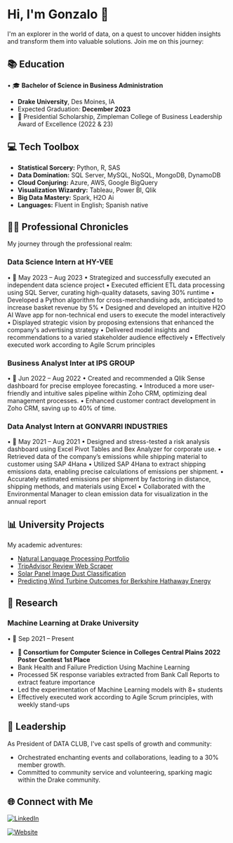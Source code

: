 # Hi, I'm Gonzalo 👋

I'm an explorer in the world of data, on a quest to uncover hidden insights and transform them into valuable solutions. Join me on this journey:

## 📚 Education

• 🎓 **Bachelor of Science in Business Administration**
  - **Drake University**, Des Moines, IA
  - Expected Graduation: **December 2023**
  - 🏅 Presidential Scholarship, Zimpleman College of Business Leadership Award of Excellence (2022 & 23)

## 💻 Tech Toolbox

- **Statistical Sorcery:** Python, R, SAS
- **Data Domination:** SQL Server, MySQL, NoSQL, MongoDB, DynamoDB
- **Cloud Conjuring:** Azure, AWS, Google BigQuery
- **Visualization Wizardry:** Tableau, Power BI, Qlik
- **Big Data Mastery:** Spark, H2O Ai
- **Languages:** Fluent in English; Spanish native

## 👨‍💼 Professional Chronicles

My journey through the professional realm:

### Data Science Intern at HY-VEE 
• 📅 May 2023 – Aug 2023
• Strategized and successfully executed an independent data science project
• Executed efficient ETL data processing using SQL Server, curating high-quality datasets, saving 30% runtime
• Developed a Python algorithm for cross-merchandising ads, anticipated to increase basket revenue by 5%
• Designed and developed an intuitive H2O AI Wave app for non-technical end users to execute the model interactively
• Displayed strategic vision by proposing extensions that enhanced the company's advertising strategy
• Delivered model insights and recommendations to a varied stakeholder audience effectively
• Effectively executed work according to Agile Scrum principles

### Business Analyst Inter at IPS GROUP
• 📅 Jun 2022 – Aug 2022
• Created and recommended a Qlik Sense dashboard for precise employee forecasting.
• Introduced a more user-friendly and intuitive sales pipeline within Zoho CRM, optimizing deal management processes.
• Enhanced customer contract development in Zoho CRM, saving up to 40% of time.

### Data Analyst Intern at GONVARRI INDUSTRIES
• 📅 May 2021 – Aug 2021
• Designed and stress-tested a risk analysis dashboard using Excel Pivot Tables and Bex Analyzer for corporate use.
• Retrieved data of the company’s emissions while shipping material to customer using SAP 4Hana
• Utilized SAP 4Hana to extract shipping emissions data, enabling precise calculations of emissions per shipment.
• Accurately estimated emissions per shipment by factoring in distance, shipping methods, and materials using Excel
• Collaborated with the Environmental Manager to clean emission data for visualization in the annual report

## 📊 University Projects

My academic adventures:

- [Natural Language Processing Portfolio](https://github.com/gonzalovaldenebro/NaturalLanguageProcessing-Portfolio)
- [TripAdvisor Review Web Scraper](https://github.com/gonzalovaldenebro/TripAdvisorReviewsWebScrapper)
- [Solar Panel Image Dust Classification](https://github.com/gonzalovaldenebro/Solar_Pannel_Dust_Classification)
- [Predicting Wind Turbine Outcomes for Berkshire Hathaway Energy](https://github.com/gonzalovaldenebro/DataAnalyticsCapstone)

## 🌌 Research 

### Machine Learning at Drake University
• 📅 Sep 2021 – Present
-  **🏅 Consortium for Computer Science in Colleges Central Plains 2022 Poster Contest 1st Place** 
- Bank Health and Failure Prediction Using Machine Learning
- Processed 5K response variables extracted from Bank Call Reports to extract feature importance
- Led the experimentation of Machine Learning models with 8+ students
- Effectively executed work according to Agile Scrum principles, with weekly stand-ups


## 👥 Leadership
As President of DATA CLUB, I've cast spells of growth and community:

- Orchestrated enchanting events and collaborations, leading to a 30% member growth.
- Committed to community service and volunteering, sparking magic within the Drake community.

## 🌐 Connect with Me

[![LinkedIn](https://img.shields.io/badge/LinkedIn-Connect-blue?style=for-the-badge&logo=linkedin)](https://www.linkedin.com/in/gonzalo-valdenebro-035392157/)

[![Website](https://img.shields.io/badge/Website-Visit-ff69b4?style=for-the-badge&logo=google-chrome)](https://sites.google.com/view/gonzalo-valdenebro/home)


